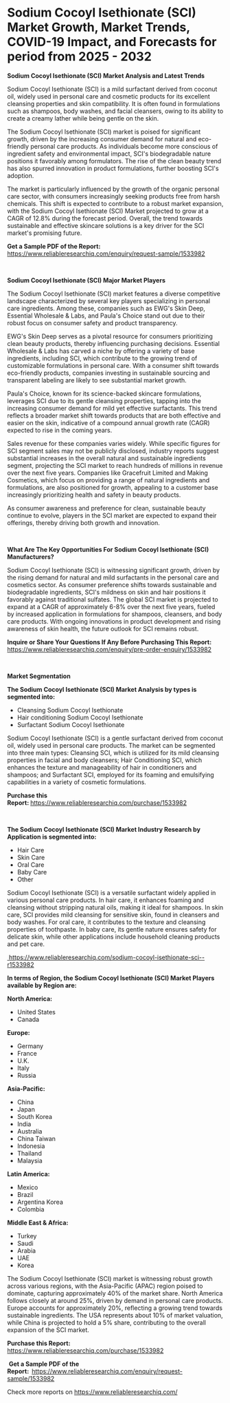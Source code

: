<p><h1>Sodium Cocoyl Isethionate (SCI) Market Growth, Market Trends, COVID-19 Impact, and Forecasts for period from 2025 - 2032</h1></p><p><strong>Sodium Cocoyl Isethionate (SCI) Market Analysis and Latest Trends</strong></p>
<p><p>Sodium Cocoyl Isethionate (SCI) is a mild surfactant derived from coconut oil, widely used in personal care and cosmetic products for its excellent cleansing properties and skin compatibility. It is often found in formulations such as shampoos, body washes, and facial cleansers, owing to its ability to create a creamy lather while being gentle on the skin.</p><p>The Sodium Cocoyl Isethionate (SCI) market is poised for significant growth, driven by the increasing consumer demand for natural and eco-friendly personal care products. As individuals become more conscious of ingredient safety and environmental impact, SCI's biodegradable nature positions it favorably among formulators. The rise of the clean beauty trend has also spurred innovation in product formulations, further boosting SCI's adoption.</p><p>The market is particularly influenced by the growth of the organic personal care sector, with consumers increasingly seeking products free from harsh chemicals. This shift is expected to contribute to a robust market expansion, with the Sodium Cocoyl Isethionate (SCI) Market projected to grow at a CAGR of 12.8% during the forecast period. Overall, the trend towards sustainable and effective skincare solutions is a key driver for the SCI market's promising future.</p></p>
<p><strong>Get a Sample PDF of the Report:&nbsp;</strong> <a href="https://www.reliableresearchiq.com/enquiry/request-sample/1533982?utm_campaign=2783&utm_medium=2&utm_source=Github&utm_content=ia&utm_term=02042025&utm_id=sodium-cocoyl-isethionate-sci">https://www.reliableresearchiq.com/enquiry/request-sample/1533982</a></p>
<p>&nbsp;</p>
<p><strong>Sodium Cocoyl Isethionate (SCI) Major Market Players</strong></p>
<p><p>The Sodium Cocoyl Isethionate (SCI) market features a diverse competitive landscape characterized by several key players specializing in personal care ingredients. Among these, companies such as EWG's Skin Deep, Essential Wholesale & Labs, and Paula's Choice stand out due to their robust focus on consumer safety and product transparency.</p><p>EWG's Skin Deep serves as a pivotal resource for consumers prioritizing clean beauty products, thereby influencing purchasing decisions. Essential Wholesale & Labs has carved a niche by offering a variety of base ingredients, including SCI, which contribute to the growing trend of customizable formulations in personal care. With a consumer shift towards eco-friendly products, companies investing in sustainable sourcing and transparent labeling are likely to see substantial market growth.</p><p>Paula's Choice, known for its science-backed skincare formulations, leverages SCI due to its gentle cleansing properties, tapping into the increasing consumer demand for mild yet effective surfactants. This trend reflects a broader market shift towards products that are both effective and easier on the skin, indicative of a compound annual growth rate (CAGR) expected to rise in the coming years.</p><p>Sales revenue for these companies varies widely. While specific figures for SCI segment sales may not be publicly disclosed, industry reports suggest substantial increases in the overall natural and sustainable ingredients segment, projecting the SCI market to reach hundreds of millions in revenue over the next five years. Companies like Gracefruit Limited and Making Cosmetics, which focus on providing a range of natural ingredients and formulations, are also positioned for growth, appealing to a customer base increasingly prioritizing health and safety in beauty products.</p><p>As consumer awareness and preference for clean, sustainable beauty continue to evolve, players in the SCI market are expected to expand their offerings, thereby driving both growth and innovation.</p></p>
<p>&nbsp;</p>
<p><strong>What Are The Key Opportunities For Sodium Cocoyl Isethionate (SCI) Manufacturers?</strong></p>
<p><p>Sodium Cocoyl Isethionate (SCI) is witnessing significant growth, driven by the rising demand for natural and mild surfactants in the personal care and cosmetics sector. As consumer preference shifts towards sustainable and biodegradable ingredients, SCI's mildness on skin and hair positions it favorably against traditional sulfates. The global SCI market is projected to expand at a CAGR of approximately 6-8% over the next five years, fueled by increased application in formulations for shampoos, cleansers, and body care products. With ongoing innovations in product development and rising awareness of skin health, the future outlook for SCI remains robust.</p></p>
<p><strong>Inquire or Share Your Questions If Any Before Purchasing This Report:</strong> <a href="https://www.reliableresearchiq.com/enquiry/pre-order-enquiry/1533982?utm_campaign=2783&utm_medium=2&utm_source=Github&utm_content=ia&utm_term=02042025&utm_id=sodium-cocoyl-isethionate-sci">https://www.reliableresearchiq.com/enquiry/pre-order-enquiry/1533982</a></p>
<p>&nbsp;</p>
<p><strong>Market Segmentation</strong></p>
<p><strong>The Sodium Cocoyl Isethionate (SCI) Market Analysis by types is segmented into:</strong></p>
<p><ul><li>Cleansing Sodium Cocoyl Isethionate</li><li>Hair conditioning Sodium Cocoyl Isethionate</li><li>Surfactant Sodium Cocoyl Isethionate</li></ul></p>
<p><p>Sodium Cocoyl Isethionate (SCI) is a gentle surfactant derived from coconut oil, widely used in personal care products. The market can be segmented into three main types: Cleansing SCI, which is utilized for its mild cleansing properties in facial and body cleansers; Hair Conditioning SCI, which enhances the texture and manageability of hair in conditioners and shampoos; and Surfactant SCI, employed for its foaming and emulsifying capabilities in a variety of cosmetic formulations.</p></p>
<p><strong>Purchase this Report:&nbsp;</strong><a href="https://www.reliableresearchiq.com/purchase/1533982?utm_campaign=2783&utm_medium=2&utm_source=Github&utm_content=ia&utm_term=02042025&utm_id=sodium-cocoyl-isethionate-sci">https://www.reliableresearchiq.com/purchase/1533982</a></p>
<p>&nbsp;</p>
<p><strong>The Sodium Cocoyl Isethionate (SCI) Market Industry Research by Application is segmented into:</strong></p>
<p><ul><li>Hair Care</li><li>Skin Care</li><li>Oral Care</li><li>Baby Care</li><li>Other</li></ul></p>
<p><p>Sodium Cocoyl Isethionate (SCI) is a versatile surfactant widely applied in various personal care products. In hair care, it enhances foaming and cleansing without stripping natural oils, making it ideal for shampoos. In skin care, SCI provides mild cleansing for sensitive skin, found in cleansers and body washes. For oral care, it contributes to the texture and cleansing properties of toothpaste. In baby care, its gentle nature ensures safety for delicate skin, while other applications include household cleaning products and pet care.</p></p>
<p><a href="https://www.reliableresearchiq.com/sodium-cocoyl-isethionate-sci--r1533982?utm_campaign=2783&utm_medium=2&utm_source=Github&utm_content=ia&utm_term=02042025&utm_id=sodium-cocoyl-isethionate-sci">&nbsp;https://www.reliableresearchiq.com/sodium-cocoyl-isethionate-sci--r1533982</a></p>
<p><strong>In terms of Region, the Sodium Cocoyl Isethionate (SCI) Market Players available by Region are:</strong></p>
<p>
    <p> <strong> North America: </strong>
        <ul>
            <li>United States</li>
            <li>Canada</li>
        </ul>
        </p> 
    <p> <strong> Europe: </strong>
        <ul>
            <li>Germany</li>
            <li>France</li>
            <li>U.K.</li>
            <li>Italy</li>
            <li>Russia</li>
        </ul>
        </p> 
    <p> <strong> Asia-Pacific: </strong>
        <ul>
            <li>China</li>
            <li>Japan</li>
            <li>South Korea</li>
            <li>India</li>
            <li>Australia</li>
            <li>China Taiwan</li>
            <li>Indonesia</li>
            <li>Thailand</li>
            <li>Malaysia</li>
        </ul>
        </p> 
    <p> <strong> Latin America: </strong>
        <ul>
            <li>Mexico</li>
            <li>Brazil</li>
            <li>Argentina Korea</li>
            <li>Colombia</li>
        </ul>
        </p> 
    <p> <strong> Middle East & Africa: </strong>
        <ul>
            <li>Turkey</li>
            <li>Saudi</li>
            <li>Arabia</li>
            <li>UAE</li>
            <li>Korea</li>
        </ul>
    </p>
    </p>
<p><p>The Sodium Cocoyl Isethionate (SCI) market is witnessing robust growth across various regions, with the Asia-Pacific (APAC) region poised to dominate, capturing approximately 40% of the market share. North America follows closely at around 25%, driven by demand in personal care products. Europe accounts for approximately 20%, reflecting a growing trend towards sustainable ingredients. The USA represents about 10% of market valuation, while China is projected to hold a 5% share, contributing to the overall expansion of the SCI market.</p></p>
<p><strong>Purchase this Report: </strong><a href="https://www.reliableresearchiq.com/purchase/1533982?utm_campaign=2783&utm_medium=2&utm_source=Github&utm_content=ia&utm_term=02042025&utm_id=sodium-cocoyl-isethionate-sci">https://www.reliableresearchiq.com/purchase/1533982</a></p>
<p>&nbsp;<strong>Get a Sample PDF of the Report:&nbsp;&nbsp;</strong><a href="https://www.reliableresearchiq.com/enquiry/request-sample/1533982?utm_campaign=2783&utm_medium=2&utm_source=Github&utm_content=ia&utm_term=02042025&utm_id=sodium-cocoyl-isethionate-sci">https://www.reliableresearchiq.com/enquiry/request-sample/1533982</a></p>
<p><strong></strong></p>
<p>Check more reports on <a href="https://www.reliableresearchiq.com/?utm_campaign=2783&utm_medium=2&utm_source=Github&utm_content=ia&utm_term=02042025&utm_id=sodium-cocoyl-isethionate-sci">https://www.reliableresearchiq.com/</a></p>